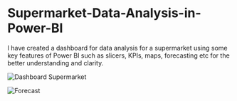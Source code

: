 # Supermarket-Data-Analysis-in-Power-BI

I have created a dashboard for data analysis for a supermarket using some key features of Power BI such as slicers, KPIs, maps, forecasting etc for the better understanding and clarity.

![Dashboard Supermarket](https://github.com/shubhamsharma111/Supermarket-Data-Analysis-in-Power-BI/assets/117709421/73759e84-1511-415c-a43c-e0802e4f1d28)

![Forecast](https://github.com/shubhamsharma111/Supermarket-Data-Analysis-in-Power-BI/assets/117709421/83dc7a22-366d-4f14-a016-de73851e675f)


